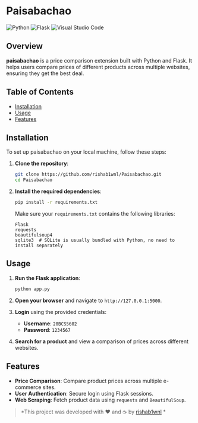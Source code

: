 # Paisabachao
![Python](https://img.shields.io/badge/python-3670A0?style=for-the-badge&logo=python&logoColor=ffdd54)
![Flask](https://img.shields.io/badge/flask-%23000.svg?style=for-the-badge&logo=flask&logoColor=white)
![Visual Studio Code](https://img.shields.io/badge/Visual%20Studio%20Code-0078d7.svg?style=for-the-badge&logo=visual-studio-code&logoColor=white)
## Overview
**paisabachao** is a price comparison extension built with Python and Flask. It helps users compare prices of different products across multiple websites, ensuring they get the best deal.

## Table of Contents
- [Installation](#installation)
- [Usage](#usage)
- [Features](#features)

## Installation

To set up paisabachao on your local machine, follow these steps:

1. **Clone the repository**:

    ```bash
    git clone https://github.com/rishab1wnl/Paisabachao.git
    cd Paisabachao
    ```

2. **Install the required dependencies**:

    ```bash
    pip install -r requirements.txt
    ```

    Make sure your `requirements.txt` contains the following libraries:

    ```text
    Flask
    requests
    beautifulsoup4
    sqlite3  # SQLite is usually bundled with Python, no need to install separately
    ```

## Usage

1. **Run the Flask application**:

    ```bash
    python app.py
    ```

2. **Open your browser** and navigate to `http://127.0.0.1:5000`.

3. **Login** using the provided credentials:
    - **Username**: `20BCS5602`
    - **Password**: `1234567`

4. **Search for a product** and view a comparison of prices across different websites.

## Features

- **Price Comparison**: Compare product prices across multiple e-commerce sites.
- **User Authentication**: Secure login using Flask sessions.
- **Web Scraping**: Fetch product data using `requests` and `BeautifulSoup`.


 > *This project was developed with ❤️ and ☕ by [rishab1wnl](https://github.com/rishab1wnl) *
